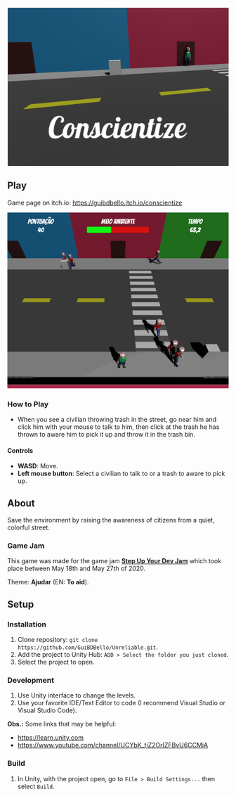 <p align="center">
  <img src="Screenshots/awareness-cover.png">
</p>

## Play

Game page on itch.io: https://guibdbello.itch.io/conscientize

<p align="center">
  <img src="Screenshots/awareness-video.gif">
</p>

### How to Play

- When you see a civilian throwing trash in the street, go near him and click him with your mouse to talk to him, then click at the trash he has thrown to aware him to pick it up and throw it in the trash bin.

#### Controls

- **WASD**: Move.
- **Left mouse button**: Select a civilian to talk to or a trash to aware to pick up.

## About

Save the environment by raising the awareness of citizens from a quiet, colorful street.

### Game Jam

This game was made for the game jam [**Step Up Your Dev Jam**](https://itch.io/jam/step-up-your-dev-jam) which took place between May 18th and May 27th of 2020.

Theme: **Ajudar** (EN: **To aid**).

## Setup

### Installation

1. Clone repository: `git clone https://github.com/GuiBDBello/Unreliable.git`.
2. Add the project to Unity Hub: `ADD > Select the folder you just cloned`.
3. Select the project to open.

### Development

1. Use Unity interface to change the levels.
2. Use your favorite IDE/Text Editor to code (I recommend Visual Studio or Visual Studio Code).

**Obs.:** Some links that may be helpful:

- https://learn.unity.com
- https://www.youtube.com/channel/UCYbK_tjZ2OrIZFBvU6CCMiA

### Build

1. In Unity, with the project open, go to `File > Build Settings...` then select `Build`.
